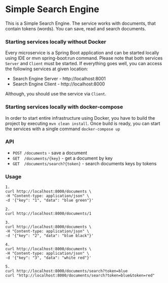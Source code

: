 # Simple Search Engine

This is a Simple Search Engine. The service works with documents, that contain tokens (words).
You can save, read and search documents.

### Starting services locally without Docker

Every microservice is a Spring Boot application and can be started locally using IDE or mvn spring-boot:run command.
Please note that both services `Server` and `Client` must be started. 
If everything goes well, you can access the following services at given location:

* Search Engine Server - http://localhost:8001 
* Search Engine Client - http://localhost:8000

Although, you should use the service via `Client`.

### Starting services locally with docker-compose

In order to start entire infrastructure using Docker, you have to build the project by executing
`mvn clean install`.
Once build is ready, you can start the services with a single command `docker-compose up`

### API 

* `POST /documents` - save a document
* `GET  /documents/{key}` - get a document by key
* `GET  /documents/search?{token}` - search documents keys by tokens 


### Usage

```
1. 
curl http://localhost:8000/documents \
-H "Content-type: application/json" \
-d '{"key": "1", "data": "blue green"}'

2. 
curl http://localhost:8000/documents/1

3. 
curl http://localhost:8000/documents \
-H "Content-type: application/json" \
-d '{"key": "2", "data": "blue black"}'

4. 
curl http://localhost:8000/documents \
-H "Content-type: application/json" \
-d '{"key": "3", "data": "white red"}'

5.
curl http://localhost:8000/documents/search?token=blue 
curl "http://localhost:8000/documents/search?token=blue&token=red" 

```